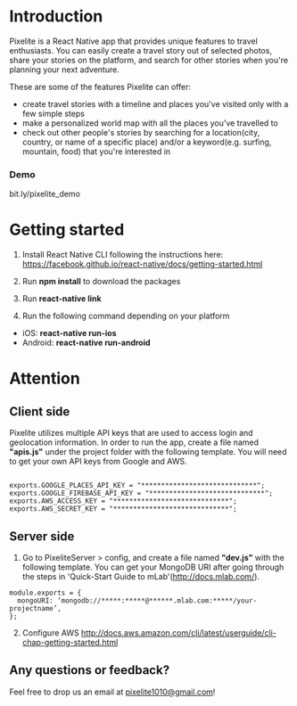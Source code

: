 # Introduction

Pixelite is a React Native app that provides unique features to travel enthusiasts. You can easily create a travel story out of selected photos, share your stories on the platform, and search for other stories when you're planning your next adventure.

These are some of the features Pixelite can offer:

- create travel stories with a timeline and places you've visited only with a few simple steps
- make a personalized world map with all the places you've travelled to
- check out other people's stories by searching for a location(city, country, or name of a specific place) and/or a keyword(e.g. surfing, mountain, food) that you're interested in
 
### Demo
bit.ly/pixelite_demo

# Getting started

1. Install React Native CLI following the instructions here: https://facebook.github.io/react-native/docs/getting-started.html

2. Run **npm install** to download the packages

3. Run **react-native link**

4. Run the following command depending on your platform
- iOS: **react-native run-ios**
- Android: **react-native run-android**

# Attention

## Client side

Pixelite utilizes multiple API keys that are used to access login and geolocation information. In order to run the app, create a file named **"apis.js"** under the project folder with the following template. You will need to get your own API keys from Google and AWS.

<pre><code>
exports.GOOGLE_PLACES_API_KEY = "*****************************";
exports.GOOGLE_FIREBASE_API_KEY = "*****************************";
exports.AWS_ACCESS_KEY = "*****************************";
exports.AWS_SECRET_KEY = "*****************************";
</pre></code>

## Server side

1. Go to PixeliteServer > config, and create a file named **"dev.js"** with the following template. You can get your MongoDB URI after going through the steps in 'Quick-Start Guide to mLab'(http://docs.mlab.com/).

```
module.exports = {
  mongoURI: ‘mongodb://*****:*****@******.mlab.com:*****/your-projectname’,
};
```

2. Configure AWS
http://docs.aws.amazon.com/cli/latest/userguide/cli-chap-getting-started.html

## Any questions or feedback?

Feel free to drop us an email at pixelite1010@gmail.com!
